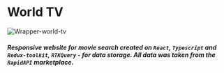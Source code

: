 # World TV


![Wrapper-world-tv](https://user-images.githubusercontent.com/80784389/203282423-ba80f4a8-d501-4bee-ac0e-b8862a303c09.jpg)

##### Responsive website for movie search created on `React`, `Typescript` and `Redux-toolkit`, `RTKQuery` - for data storage. All data was taken from the `RapidAPI` marketplace.
